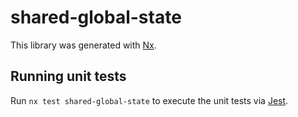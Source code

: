 # shared-global-state

This library was generated with [Nx](https://nx.dev).

## Running unit tests

Run `nx test shared-global-state` to execute the unit tests via [Jest](https://jestjs.io).
